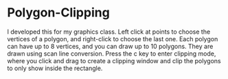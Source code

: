 # Polygon-Clipping

I developed this for my graphics class. Left click at points to choose the vertices of a polygon, and right-click to choose the last one. Each polygon can have up to 8 vertices, and you can draw up to 10 polygons. They are drawn using scan line conversion. Press the c key to enter clipping mode, where you click and drag to create a clipping window and clip the polygons to only show inside the rectangle.
